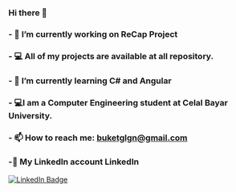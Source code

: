 ### Hi there 👋

###  - 🔭 I’m currently working on ReCap Project
###  - 💻 All of my projects are available at all repository.
###  - 🌱 I’m currently learning C# and Angular
###  - 💻I am a Computer Engineering student at Celal Bayar University.
###  - 📫 How to reach me: buketglgn@gmail.com
###  -🔗 My LinkedIn account LinkedIn



[![LinkedIn Badge](https://img.shields.io/badge/-LinkedIn-000?style=quare&labelColor=000&logo=LinkedIn&logoColor=white&link=link)](link)

